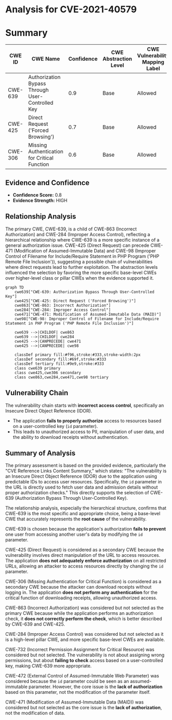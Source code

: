 # Analysis for CVE-2021-40579

# Summary
| CWE ID | CWE Name | Confidence | CWE Abstraction Level | CWE Vulnerability Mapping Label | CWE-Vulnerability Mapping Notes |
|---|---|---|---|---|---|
| CWE-639 | Authorization Bypass Through User-Controlled Key | 0.9 | Base | Allowed | Primary CWE |
| CWE-425 | Direct Request ('Forced Browsing') | 0.7 | Base | Allowed | Secondary Candidate |
| CWE-306 | Missing Authentication for Critical Function | 0.6 | Base | Allowed | Secondary Candidate |

## Evidence and Confidence

*   **Confidence Score:** 0.8
*   **Evidence Strength:** HIGH

## Relationship Analysis
The primary CWE, CWE-639, is a child of CWE-863 (Incorrect Authorization) and CWE-284 (Improper Access Control), reflecting a hierarchical relationship where CWE-639 is a more specific instance of a general authorization issue. CWE-425 (Direct Request) can precede CWE-471 (Modification of Assumed-Immutable Data) and CWE-98 (Improper Control of Filename for Include/Require Statement in PHP Program ('PHP Remote File Inclusion')), suggesting a possible chain of vulnerabilities where direct requests lead to further exploitation. The abstraction levels influenced the selection by favoring the more specific base-level CWEs over higher-level class or pillar CWEs when the evidence supported it.

```mermaid
graph TD
    cwe639["CWE-639: Authorization Bypass Through User-Controlled Key"]
    cwe425["CWE-425: Direct Request ('Forced Browsing')"]
    cwe863["CWE-863: Incorrect Authorization"]
    cwe284["CWE-284: Improper Access Control"]
    cwe471["CWE-471: Modification of Assumed-Immutable Data (MAID)"]
    cwe98["CWE-98: Improper Control of Filename for Include/Require Statement in PHP Program ('PHP Remote File Inclusion')"]
    
    cwe639 -->|CHILDOF| cwe863
    cwe639 -->|CHILDOF| cwe284
    cwe425 -->|CANPRECEDE| cwe471
    cwe425 -->|CANPRECEDE| cwe98

    classDef primary fill:#f96,stroke:#333,stroke-width:2px
    classDef secondary fill:#69f,stroke:#333
    classDef tertiary fill:#9e9,stroke:#333
    class cwe639 primary
    class cwe425,cwe306 secondary
    class cwe863,cwe284,cwe471,cwe98 tertiary
```

## Vulnerability Chain
The vulnerability chain starts with **incorrect access control**, specifically an Insecure Direct Object Reference (IDOR).
  - The application **fails to properly authorize** access to resources based on a user-controlled key (`id` parameter).
  - This leads to unauthorized access to PII, manipulation of user data, and the ability to download receipts without authentication.

## Summary of Analysis
The primary assessment is based on the provided evidence, particularly the "CVE Reference Links Content Summary," which states: "The vulnerability is an Insecure Direct Object Reference (IDOR) due to the application using predictable IDs to access user resources. Specifically, the `id` parameter in the URL is directly used to fetch user data and admission details without proper authorization checks." This directly supports the selection of CWE-639 (Authorization Bypass Through User-Controlled Key).

The relationship analysis, especially the hierarchical structure, confirms that CWE-639 is the most specific and appropriate choice, being a base-level CWE that accurately represents the **root cause** of the vulnerability.

CWE-639 is chosen because the application's authorization **fails to prevent** one user from accessing another user's data by modifying the `id` parameter.

CWE-425 (Direct Request) is considered as a secondary CWE because the vulnerability involves direct manipulation of the URL to access resources. The application **does not adequately enforce authorization** on all restricted URLs, allowing an attacker to access resources directly by changing the `id` parameter.

CWE-306 (Missing Authentication for Critical Function) is considered as a secondary CWE because the attacker can download receipts without logging in. The application **does not perform any authentication** for the critical function of downloading receipts, allowing unauthorized access.

CWE-863 (Incorrect Authorization) was considered but not selected as the primary CWE because while the application performs an authorization check, it **does not correctly perform the check**, which is better described by CWE-639 and CWE-425.

CWE-284 (Improper Access Control) was considered but not selected as it is a high-level pillar CWE, and more specific base-level CWEs are available.

CWE-732 (Incorrect Permission Assignment for Critical Resource) was considered but not selected. The vulnerability is not about assigning wrong permissions, but about **failing to check** access based on a user-controlled key, making CWE-639 more appropriate.

CWE-472 (External Control of Assumed-Immutable Web Parameter) was considered because the `id` parameter could be seen as an assumed-immutable parameter. However, the core issue is the **lack of authorization** based on this parameter, not the modification of the parameter itself.

CWE-471 (Modification of Assumed-Immutable Data (MAID)) was considered but not selected as the core issue is the **lack of authorization**, not the modification of data.